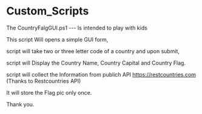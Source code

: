 # Custom_Scripts
The CountryFalgGUI.ps1 ---  Is intended to play with kids 

This script Will opens a simple GUI form,

script will take two or three letter code of a country and upon submit,

script will Display the Country Name, Country Capital and Country Flag.

script will collect the Information from publich API https://restcountries.com (Thanks to Restcountries API)

It will store the Flag pic only once.

Thank you.
